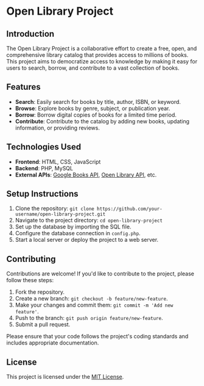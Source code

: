 # Open Library Project

## Introduction

The Open Library Project is a collaborative effort to create a free, open, and comprehensive library catalog that provides access to millions of books. This project aims to democratize access to knowledge by making it easy for users to search, borrow, and contribute to a vast collection of books.

## Features

- **Search**: Easily search for books by title, author, ISBN, or keyword.
- **Browse**: Explore books by genre, subject, or publication year.
- **Borrow**: Borrow digital copies of books for a limited time period.
- **Contribute**: Contribute to the catalog by adding new books, updating information, or providing reviews.

## Technologies Used

- **Frontend**: HTML, CSS, JavaScript
- **Backend**: PHP, MySQL
- **External APIs**: [Google Books API](https://developers.google.com/books), [Open Library API](https://openlibrary.org/dev/docs/api), etc.

## Setup Instructions

1. Clone the repository: `git clone https://github.com/your-username/open-library-project.git`
2. Navigate to the project directory: `cd open-library-project`
3. Set up the database by importing the SQL file.
4. Configure the database connection in `config.php`.
5. Start a local server or deploy the project to a web server.

## Contributing

Contributions are welcome! If you'd like to contribute to the project, please follow these steps:

1. Fork the repository.
2. Create a new branch: `git checkout -b feature/new-feature`.
3. Make your changes and commit them: `git commit -m 'Add new feature'`.
4. Push to the branch: `git push origin feature/new-feature`.
5. Submit a pull request.

Please ensure that your code follows the project's coding standards and includes appropriate documentation.

## License

This project is licensed under the [MIT License](LICENSE).

